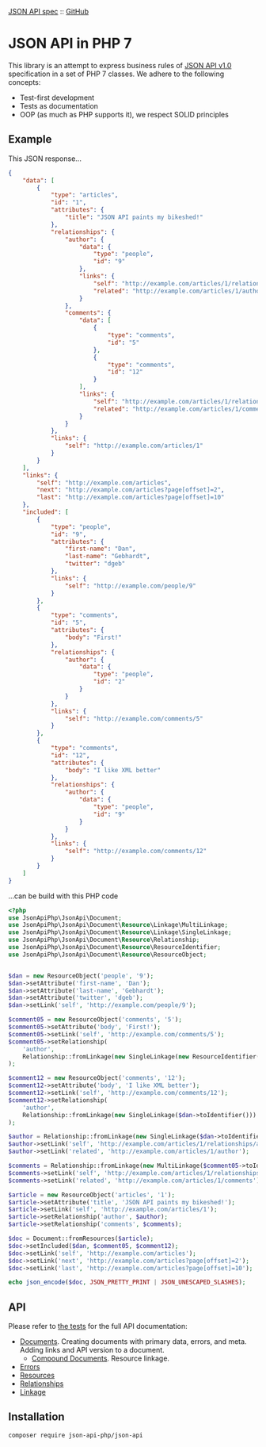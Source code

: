 [JSON API spec](http://jsonapi.org/format/) :: [GitHub](https://github.com/json-api-php/json-api) 

# JSON API in PHP 7

This library is an attempt to express business rules of [JSON API v1.0](http://jsonapi.org/format/) 
specification in a set of PHP 7 classes. We adhere to the following concepts:
- Test-first development
- Tests as documentation
- OOP (as much as PHP supports it), we respect SOLID principles

## Example

This JSON response...
<!-- name=my_json -->
```json
{
    "data": [
        {
            "type": "articles",
            "id": "1",
            "attributes": {
                "title": "JSON API paints my bikeshed!"
            },
            "relationships": {
                "author": {
                    "data": {
                        "type": "people",
                        "id": "9"
                    },
                    "links": {
                        "self": "http://example.com/articles/1/relationships/author",
                        "related": "http://example.com/articles/1/author"
                    }
                },
                "comments": {
                    "data": [
                        {
                            "type": "comments",
                            "id": "5"
                        },
                        {
                            "type": "comments",
                            "id": "12"
                        }
                    ],
                    "links": {
                        "self": "http://example.com/articles/1/relationships/comments",
                        "related": "http://example.com/articles/1/comments"
                    }
                }
            },
            "links": {
                "self": "http://example.com/articles/1"
            }
        }
    ],
    "links": {
        "self": "http://example.com/articles",
        "next": "http://example.com/articles?page[offset]=2",
        "last": "http://example.com/articles?page[offset]=10"
    },
    "included": [
        {
            "type": "people",
            "id": "9",
            "attributes": {
                "first-name": "Dan",
                "last-name": "Gebhardt",
                "twitter": "dgeb"
            },
            "links": {
                "self": "http://example.com/people/9"
            }
        },
        {
            "type": "comments",
            "id": "5",
            "attributes": {
                "body": "First!"
            },
            "relationships": {
                "author": {
                    "data": {
                        "type": "people",
                        "id": "2"
                    }
                }
            },
            "links": {
                "self": "http://example.com/comments/5"
            }
        },
        {
            "type": "comments",
            "id": "12",
            "attributes": {
                "body": "I like XML better"
            },
            "relationships": {
                "author": {
                    "data": {
                        "type": "people",
                        "id": "9"
                    }
                }
            },
            "links": {
                "self": "http://example.com/comments/12"
            }
        }
    ]
}
```
...can be build with this PHP code
<!-- assert=output expect=my_json -->
```php
<?php
use JsonApiPhp\JsonApi\Document;
use JsonApiPhp\JsonApi\Document\Resource\Linkage\MultiLinkage;
use JsonApiPhp\JsonApi\Document\Resource\Linkage\SingleLinkage;
use JsonApiPhp\JsonApi\Document\Resource\Relationship;
use JsonApiPhp\JsonApi\Document\Resource\ResourceIdentifier;
use JsonApiPhp\JsonApi\Document\Resource\ResourceObject;


$dan = new ResourceObject('people', '9');
$dan->setAttribute('first-name', 'Dan');
$dan->setAttribute('last-name', 'Gebhardt');
$dan->setAttribute('twitter', 'dgeb');
$dan->setLink('self', 'http://example.com/people/9');

$comment05 = new ResourceObject('comments', '5');
$comment05->setAttribute('body', 'First!');
$comment05->setLink('self', 'http://example.com/comments/5');
$comment05->setRelationship(
    'author',
    Relationship::fromLinkage(new SingleLinkage(new ResourceIdentifier('people', '2')))
);

$comment12 = new ResourceObject('comments', '12');
$comment12->setAttribute('body', 'I like XML better');
$comment12->setLink('self', 'http://example.com/comments/12');
$comment12->setRelationship(
    'author',
    Relationship::fromLinkage(new SingleLinkage($dan->toIdentifier()))
);

$author = Relationship::fromLinkage(new SingleLinkage($dan->toIdentifier()));
$author->setLink('self', 'http://example.com/articles/1/relationships/author');
$author->setLink('related', 'http://example.com/articles/1/author');

$comments = Relationship::fromLinkage(new MultiLinkage($comment05->toIdentifier(), $comment12->toIdentifier()));
$comments->setLink('self', 'http://example.com/articles/1/relationships/comments');
$comments->setLink('related', 'http://example.com/articles/1/comments');

$article = new ResourceObject('articles', '1');
$article->setAttribute('title', 'JSON API paints my bikeshed!');
$article->setLink('self', 'http://example.com/articles/1');
$article->setRelationship('author', $author);
$article->setRelationship('comments', $comments);

$doc = Document::fromResources($article);
$doc->setIncluded($dan, $comment05, $comment12);
$doc->setLink('self', 'http://example.com/articles');
$doc->setLink('next', 'http://example.com/articles?page[offset]=2');
$doc->setLink('last', 'http://example.com/articles?page[offset]=10');

echo json_encode($doc, JSON_PRETTY_PRINT | JSON_UNESCAPED_SLASHES);
```

## API

Please refer to [the tests](https://github.com/json-api-php/json-api/tree/master/test) for the full API documentation:
* [Documents](https://github.com/json-api-php/json-api/tree/master/test/Document/DocumentTest.php). Creating documents with primary data, errors, and meta. 
Adding links and API version to a document.
    * [Compound Documents](https://github.com/json-api-php/json-api/tree/master/test/Document/CompoundDocumentTest.php). Resource linkage.
* [Errors](https://github.com/json-api-php/json-api/tree/master/test/Document/ErrorTest.php)
* [Resources](https://github.com/json-api-php/json-api/tree/master/test/Document/Resource/ResourceTest.php)
* [Relationships](https://github.com/json-api-php/json-api/tree/master/test/Document/Resource/Relationship/RelationshipTest.php)
* [Linkage](https://github.com/json-api-php/json-api/tree/master/test/Document/Resource/Relationship/LinkageTest.php)

## Installation

`composer require json-api-php/json-api`
